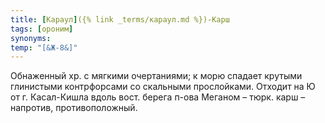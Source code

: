 ```yaml
---
title: [Караул]({% link _terms/караул.md %})-Карш
tags: [ороним]
synonyms:
temp: "[&Ж-8&]"
---
```


Обнаженный хр. с мягкими очертаниями; к морю спадает крутыми глинистыми
контрфорсами со скальными прослойками. Отходит на Ю от г. Касал-Кишла вдоль
вост. берега п-ова Меганом – тюрк. карш – напротив, противоположный.

